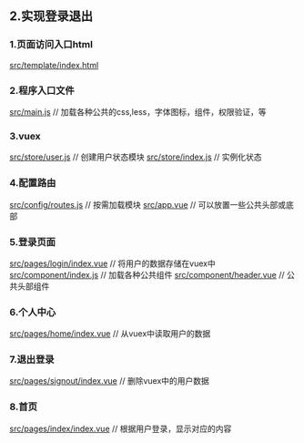 ## 2.实现登录退出

### 1.页面访问入口html
[src/template/index.html](../src/template/index.html)

### 2.程序入口文件
[src/main.js](../src/main.js)                                   // 加载各种公共的css,less，字体图标，组件，权限验证，等      

### 3.vuex
[src/store/user.js](../src/store/user.js)                       // 创建用户状态模块
[src/store/index.js](../src/store/index.js)                     // 实例化状态

### 4.配置路由
[src/config/routes.js](../src/config/routes.js)                 // 按需加载模块
[src/app.vue](../src/app.vue)                                   // 可以放置一些公共头部或底部           
            
### 5.登录页面
[src/pages/login/index.vue](../src/pages/login/index.vue)       // 将用户的数据存储在vuex中
[src/component/index.js](../src/component/index.js)             // 加载各种公共组件
[src/component/header.vue](../src/component/header.vue)         // 公共头部组件

### 6.个人中心
[src/pages/home/index.vue](../src/pages/home/index.vue)         // 从vuex中读取用户的数据

### 7.退出登录
[src/pages/signout/index.vue](../src/pages/signout/index.vue)   // 删除vuex中的用户数据

### 8.首页
[src/pages/index/index.vue](../src/pages/index/index.vue)       // 根据用户登录，显示对应的内容